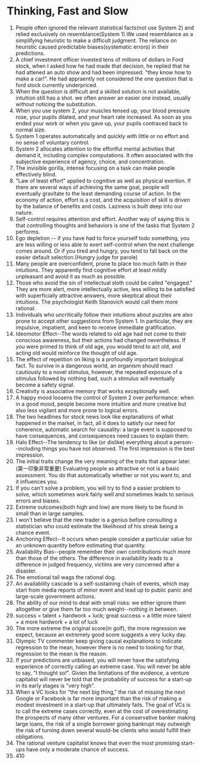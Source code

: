 # Thinking, Fast and Slow

1. People often ignored the relevant statistical facts(not use System 2) and relied exclusively on resemblance(System 1).We used resemblance as a simplifying heuristic to make a difficult judgment. The reliance on heuristic caused predictable biases(systematic errors) in their predictions. 
2. A chief investment officer invested tens of millions of dollars in Ford stock, when I asked how he had made that decision, he replied that he had attened an auto show and had been impressed. "they know how to make a car!". He had appraently not considered the one question that is ford stock currently underpriced. 
3. When the question is difficult and a skilled solution is not available, intuition still has a shot. we often answer an easier one instead, usually without noticing the substitution. 
4. When you use system 2, your muscles tensed up, your blood pressure rose, your pupils dilated, and your heart rate increased. As soon as you ended your work or when you gave up, your pupils contraced back to normal size. 
5. System 1 operates automatically and quickly with little or no effort and no sense of voluntary control.
6. System 2 allocates attention to the effortful mental activities that demand it, including complex computations. It often associated with the subjective experience of agency, choice, and concentration.
7. The invisible gorilla, intense focusing on a task can make people effectively blind. 
8. "Law of least effort" applied to cognitive as well as physical exertion. If there are several ways of achieving the same goal, people will eventually gravitate to the least demanding course of action. In the economy of action, effort is a cost, and the acquisition of skill is driven by the balance of benefits and costs. Laziness is built deep into our nature.
9. Self-control requires attention and effort. Another way of saying this is that controlling thoughts and behaviors is one of the tasks that System 2 performs.
10. Ego depletion -- if you have had to force yourself todo something, you are less willing or less able to exert self-control when the next challenge comes around. Or if you tired and hungry, you tend to fall back on the easier default selection.(Hungry judge for parole)
11. Many people are overconfident, prone to place too much faith in their intuitions. They apparently find cognitive effort at least mildly unpleasant and avoid it as much as possible.
12. Those who avoid the sin of intellectual sloth could be called "engaged." They are more alert, more intellectually active, less willing to be satisfied with superficially attractive answers, more skeptical about their intuitions. The psychologist Keith Stanovich would call them more rational. 
13. Individuals who uncritically follow their intuitions about puzzles are also prone to accept other suggestions from System 1. In particular, they are impulsive, impatient, and keen to receive immediate gratification. 
14. Ideomotor Effect--The words related to old age had not come to their conscious awareness, but their actions had changed nevertheless. If you were primed to think of old age, you would tend to act old, and acting old would reinforce the thought of old age. 
15. The effect of repetition on liking is a profoundly important biological fact. To survive in a dangerous world, an organism should react cautiously to a novel stimulus, however, the repeated exposure of a stimulus followed by nothing bad, such a stimulus will eventually become a safety signal.
16. Creativity is associative memory that works exceptionally well. 
17. A happy mood loosens the control of System 2 over performance: when in a good mood, people become more intuitive and more creative but also less vigilant and more prone to logical errors. 
18. The two headlines for stock news look like explanations of what happened in the market, in fact, all it does to satisfy our need for coherence, automatic search for causality: a large event is supposed to have consequences, and consequences need causes to explain them. 
19. Halo Effect--The tendency to like (or dislike) everything about a person--including things you have not observed. The first impression is the best impression.
20. The initial traits change the very meaning of the traits that appear later.(第一印象非常重要) Evaluating people as attractive or not is a basic assessment. You do that automatically whether or not you want to, and it influences you. 
21. If you can't solve a problem, you will try to find a easier problem to solve, which sometimes work fairly well and sometimes leads to serious errors and biases.
22. Extreme outcomes(both high and low) are more likely to be found in small than in large samples. 
23. I won't believe that the new trader is a genius before consulting a statistician who could estimate the likelihood of his streak being a chance event. 
24. Anchoring Effect--It occurs when people consider a particular value for an unknown quantity before estimating that quantity. 
25. Availability Bias--people remember their own contributions much more than those of the others. The difference in availability leads to a difference in judged frequency, victims are very concerned after a disaster.
26. The emotional tail wags the rational dog.
27. An availability cascade is a self-sustaining chain of events, which may start from media reports of minor event and lead up to public panic and large-scale government actions.
28. The ability of our mind to deal with small risks: we either ignore them altogether or give them far too much weight--nothing in between. 
29. success = talent + hardwork + luck; great success = a little more talent + a more hardwork + a lot of luck
30. The more extreme the original score(in golf), the more regression we expect, because an extremely good score suggests a very lucky day.
31. Olympic TV commenter keep giving causal explanations to indicate regression to the mean, however there is no need to looking for that, regression to the mean is the reason.
32. If your predictions are unbiased, you will never have the satisfying experience of correctly calling an extreme case. You will never be able to say, "I thought so!". Givien the limitations of the evidence, a venture capitalist will never be told that the probability of success for a start-up in its early stages is "very high".
33. When a VC looks for "the next big thing," the risk of missing the next Google or Facebook is far more important than the risk of making a modest investment in a start-up that ultimately fails. The goal of VCs is to call the extreme cases correctly, even at the cost of overestimating the prospects of many other ventures. For a conservative banker making large loans, the risk of a single borrower going bankrupt may outweigh the risk of turning down several would-be clients who would fulfill their obligations. 
34. The rational venture capitalist knows that even the most promising start-ups have only a moderate chance of success. 
35.  410
